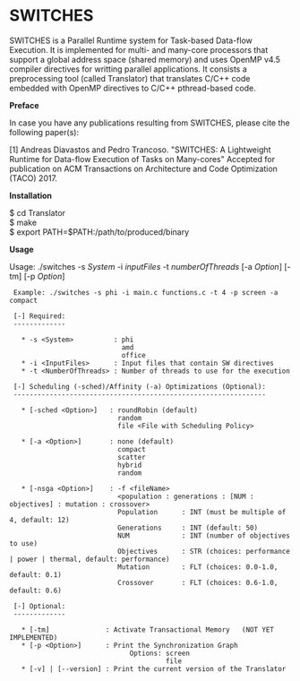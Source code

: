 # SWITCHES
SWITCHES is a Parallel Runtime system for Task-based Data-flow Execution. It is implemented for multi- and many-core processors that support a global address space (shared memory) and uses OpenMP v4.5 compiler directives for writting parallel applications. 
It consists a preprocessing tool (called Translator) that translates C/C++ code embedded with OpenMP directives to C/C++ pthread-based code.


__Preface__

In case you have any publications resulting from SWITCHES, please cite the following paper(s):

[1] Andreas Diavastos and Pedro Trancoso. "SWITCHES: A Lightweight Runtime for Data-flow Execution of Tasks on Many-cores" Accepted for publication on ACM Transactions on Architecture and Code Optimization (TACO) 2017.



__Installation__

$ cd Translator  
$ make  
$ export PATH=$PATH:/path/to/produced/binary  
 

__Usage__

Usage:  ./switches -s _System_ -i _inputFiles_ -t _numberOfThreads_ [-a _Option_] [-tm] [-p _Option_]

     Example: ./switches -s phi -i main.c functions.c -t 4 -p screen -a compact

	 [-] Required:
	 -------------

	   * -s <System>          : phi 
	                            amd 
	                            office 
	   * -i <InputFiles>      : Input files that contain SW directives
	   * -t <NumberOfThreads> : Number of threads to use for the execution

	 [-] Scheduling (-sched)/Affinity (-a) Optimizations (Optional):
	 ---------------------------------------------------------------

	   * [-sched <Option>]   : roundRobin (default)
	                           random 
	                           file <File with Scheduling Policy>

	   * [-a <Option>]       : none (default)
	                           compact 
	                           scatter 
	                           hybrid 
	                           random 

	   * [-nsga <Option>]    : -f <fileName>
	                           <population : generations : [NUM : objectives] : mutation : crossover> 
	                           Population      : INT (must be multiple of 4, default: 12)
	                           Generations     : INT (default: 50)
	                           NUM             : INT (number of objectives to use)
	                           Objectives      : STR (choices: performance | power | thermal, default: performance)
	                           Mutation        : FLT (choices: 0.0-1.0, default: 0.1)
	                           Crossover       : FLT (choices: 0.6-1.0, default: 0.6)

	 [-] Optional:
	 -------------

	   * [-tm]              : Activate Transactional Memory   (NOT YET IMPLEMENTED)
	   * [-p <Option>]      : Print the Synchronization Graph
	                              Options: screen
	                                       file
	   * [-v] | [--version] : Print the current version of the Translator
